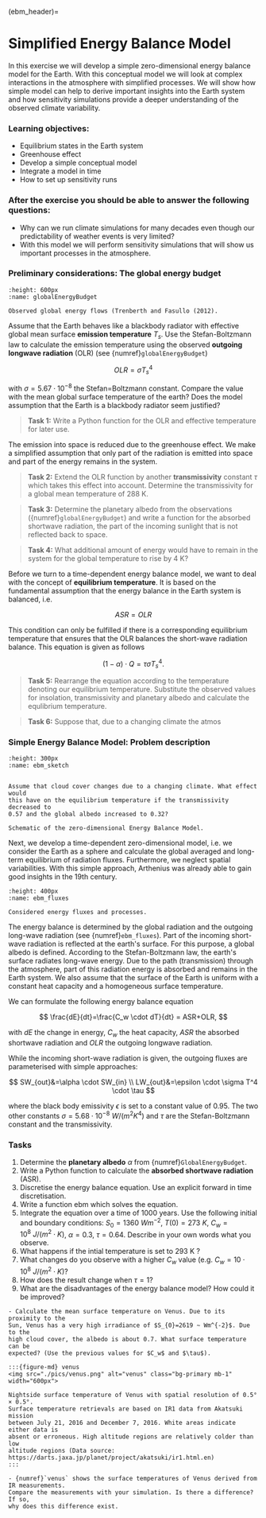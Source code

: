 (ebm_header)=
# Simplified Energy Balance Model 

In this exercise we will develop a simple zero-dimensional energy balance model
for the Earth. With this conceptual model we will look at complex interactions
in the atmosphere with simplified processes. We will show how simple model can
help to derive important insights into the Earth system and how
sensitivity simulations provide a deeper understanding of the observed climate
variability.

### Learning objectives:
* Equilibrium states in the Earth system
* Greenhouse effect
* Develop a simple conceptual model
* Integrate a model in time 
* How to set up sensitivity runs

### After the exercise you should be able to answer the following questions:
* Why can we run climate simulations for many decades even though our predictability of weather events is very limited?
* With this model we will perform sensitivity simulations that will show us important processes in the atmosphere.

### Preliminary considerations: The global energy budget
```{figure} ./pics/GlobalEnergyBudget.png
:height: 600px
:name: globalEnergyBudget

Observed global energy flows (Trenberth and Fasullo (2012).
```
Assume that the Earth behaves like a blackbody radiator with effective global mean surface
**emission temperature** $T_s$. Use the Stefan-Boltzmann law to calculate the
emission temperature using the observed **outgoing longwave radiation** (OLR) (see
{numref}`globalEnergyBudget`)

$$
OLR = \sigma T_s^4
$$

with $\sigma=5.67\cdot10^{-8}$ the Stefan=Boltzmann constant. 
Compare the value with the mean global surface
temperature of the earth? Does the model assumption that the Earth is a
blackbody radiator seem justified?

> **Task 1:** Write a Python function for the OLR and effective temperature for later use. 

The emission into space is reduced due to the greenhouse effect. We make a
simplified assumption that only part of the radiation is emitted into space
and part of the energy remains in the system. 

> **Task 2:** Extend the OLR function by
another **transmissivity** constant $\tau$ which takes this effect into
account. Determine the transmissivity for a global mean temperature of 288 K.

> **Task 3:** Determine the planetary albedo from the observations
> ({numref}`globalEnergyBudget`) and write a function for the absorbed
> shortwave radiation, the part of the incoming sunlight that is not reflected
> back to space.

> **Task 4:**  What additional amount of energy would have to remain in the system for the
global temperature to rise by 4 K?

Before we turn to a time-dependent energy balance model, we want to deal with
the concept of **equilibrium temperature**. It is based on the fundamental
assumption that the energy balance in the Earth system is balanced, i.e. 

$$
ASR=OLR
$$

This condition can only be fulfilled if there is a corresponding equilibrium
temperature that ensures that the OLR balances the short-wave radiation
balance. This equation is given as follows

$$
(1-\alpha) \cdot Q = \tau \sigma T_s^4.
$$

> **Task 5:** Rearrange the equation according to the temperature denoting our
equilibrium temperature. Substitute the observed values for insolation,
transmissivity and planetary albedo and calculate the equlibrium temperature.

> **Task 6:** Suppose that, due to a changing climate the atmos

### Simple Energy Balance Model: Problem description
```{figure} ./pics/ebm_01.png
:height: 300px
:name: ebm_sketch


Assume that cloud cover changes due to a changing climate. What effect would
this have on the equilibrium temperature if the transmissivity decreased to
0.57 and the global albedo increased to 0.32?

Schematic of the zero-dimensional Energy Balance Model.
```

Next, we develop a time-dependent zero-dimensional model, i.e. we consider the Earth as a
sphere and calculate the global averaged and long-term equilibrium of radiation
fluxes. Furthermore, we neglect spatial variabilities. With this simple
approach, Arthenius was already able to gain good insights in the 19th century.

```{figure} ./pics/ebm_02.png
:height: 400px
:name: ebm_fluxes 

Considered energy fluxes and processes.
```

The energy balance is determined by the global radiation and the outgoing
long-wave radiation (see {numref}`ebm_fluxes`). Part of the incoming short-wave radiation is reflected at
the earth's surface. For this purpose, a global albedo is defined. According to
the Stefan-Boltzmann law, the earth's surface radiates long-wave energy. Due to
the path (transmission) through the atmosphere, part of this radiation energy
is absorbed and remains in the Earth system. We also assume that the surface of
the Earth is uniform with a constant heat capacity and a homogeneous surface
temperature. 

We can formulate the following energy balance equation

$$
\frac{dE}{dt}=\frac{C_w \cdot dT}{dt} = ASR+OLR,
$$

with $dE$ the change in energy, $C_w$ the heat capacity, $ASR$ the absorbed shortwave radiation
and $OLR$ the outgoing longwave radiation.

While the incoming short-wave radiation is given, the outgoing fluxes are parameterised with simple approaches:

$$
SW_{out}&=\alpha \cdot SW_{in} \\
LW_{out}&=\epsilon \cdot \sigma T^4 \cdot \tau 
$$

where the black body emissivity $\epsilon$ is set to a constant value of
0.95. The two other constants $\sigma=5.68\cdot 10^{-8}$ $W/(m^2 K^4)$ and $\tau$ are the Stefan-Boltzmann constant and the
transmissivity.

### Tasks
1. Determine the **planetary albedo** $\alpha$ from {numref}`GlobalEnergyBudget`. 
2. Write a Python function to calculate the **absorbed shortwave radiation** (ASR).
2. Discretise the energy balance equation. Use an explicit forward in time discretisation.
3. Write a function ebm which solves the equation.
4. Integrate the equation over a time of 1000 years. Use the following initial
   and boundary conditions: $S_0=1360 ~ W m^{-2}$, $T(0) = 273 ~ K$, $C_w = 10^8 ~ J/(m^2 \cdot K)$, $\alpha = 0.3$, $\tau
= 0.64$. Describe in your own words what you observe.
5. What happens if the intial temperature is set to 293 K ?
6. What changes do you observe with a higher $C_w$ value (e.g. $C_w=10\cdot10^8 ~ J/(m^2 \cdot K)$?
7. How does the result change when $\tau=1$?
8. What are the disadvantages of the energy balance model? How could it be improved?


```{admonition} Case study: Venus 
- Calculate the mean surface temperature on Venus. Due to its proximity to the
Sun, Venus has a very high irradiance of $S_{0}=2619 ~ Wm^{-2}$. Due to the
high cloud cover, the albedo is about 0.7. What surface temperature can be
expected? (Use the previous values for $C_w$ and $\tau$).

:::{figure-md} venus
<img src="./pics/venus.png" alt="venus" class="bg-primary mb-1" width="600px">

Nightside surface temperature of Venus with spatial resolution of 0.5° × 0.5°.
Surface temperature retrievals are based on IR1 data from Akatsuki mission
between July 21, 2016 and December 7, 2016. White areas indicate either data is
absent or erroneous. High altitude regions are relatively colder than low
altitude regions (Data source:
https://darts.jaxa.jp/planet/project/akatsuki/ir1.html.en)
:::

- {numref}`venus` shows the surface temperatures of Venus derived from IR measurements.
Compare the measurements with your simulation. Is there a difference? If so,
why does this difference exist. 

```



